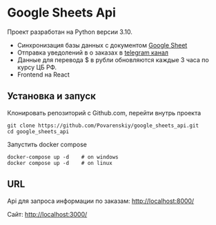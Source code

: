 # Google Sheets Api

Проект разработан на Python версии 3.10.

* Синхронизация базы данных с документом [Google Sheet](https://docs.google.com/spreadsheets/d/13LcpN3xNXU0AGf9YI07CLy-DO3FDv3p9EO5VJpDJlHY/edit?usp=sharing)  
* Отправка уведолений в о заказах в [telegram канал](https://t.me/+NqaM3rD7gEtmMWRi)
* Данные для перевода $ в рубли обновляются каждые 3 часа по курсу ЦБ РФ.
* Frontend на React

## Установка и запуск

Клонировать репозиторий с Github.com, перейти внутрь проекта  
````
git clone https://github.com/Povarenskiy/google_sheets_api.git
cd google_sheets_api
````
Запустить docker compose
````
docker-compose up -d    # on windows
docker compose up -d    # on linux
````

## URL

Api для запроса информации по заказам: [http://localhost:8000/](http://localhost:8000/) 

Сайт: [http://localhost:3000/](http://localhost:3000/) 
